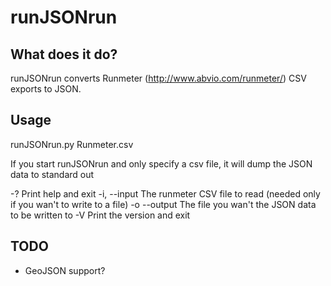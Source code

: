 # runJSONrun

## What does it do?
runJSONrun converts Runmeter (http://www.abvio.com/runmeter/) CSV exports to JSON.

## Usage
runJSONrun.py Runmeter.csv

If you start runJSONrun and only specify a csv file, it will dump the JSON data to standard out

-?				Print help and exit
-i, --input		The runmeter CSV file to read (needed only if you wan't to write to a file)
-o --output		The file you wan't the JSON data to be written to
-V				Print the version and exit

## TODO
* GeoJSON support?